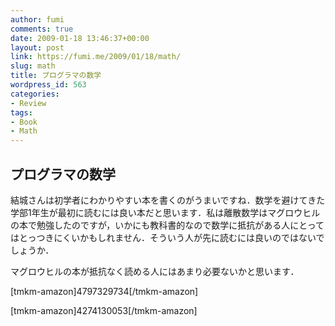 ```yaml
---
author: fumi
comments: true
date: 2009-01-18 13:46:37+00:00
layout: post
link: https://fumi.me/2009/01/18/math/
slug: math
title: プログラマの数学
wordpress_id: 563
categories:
- Review
tags:
- Book
- Math
---
```


## プログラマの数学

結城さんは初学者にわかりやすい本を書くのがうまいですね．数学を避けてきた学部1年生が最初に読むには良い本だと思います．私は離散数学はマグロウヒルの本で勉強したのですが，いかにも教科書的なので数学に抵抗がある人にとってはとっつきにくいかもしれません．そういう人が先に読むには良いのではないでしょうか．




マグロウヒルの本が抵抗なく読める人にはあまり必要ないかと思います．



[tmkm-amazon]4797329734[/tmkm-amazon]

[tmkm-amazon]4274130053[/tmkm-amazon]
